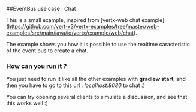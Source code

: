 ##EventBus use case : Chat

This is a small example, inspired from [vertx-web chat example] (https://github.com/vert-x3/vertx-examples/tree/master/web-examples/src/main/java/io/vertx/example/web/chat).

The example shows you how it is possible to use the realtime caracteristic of the event bus to create a chat.

### How can you run it ?

You just need to run it like all the other examples with **gradlew start**, and then you have to go to this url :
*localhost:8080* to chat :)

You can try opening several clients to simulate a discussion, and see that this works well :)
